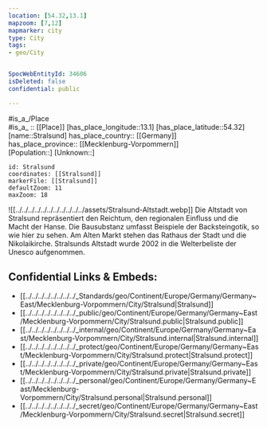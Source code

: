 ```yaml
---
location: [54.32,13.1] 
mapzoom: [7,12] 
mapmarker: city 
type: City
tags:
- geo/City


SpocWebEntityId: 34606
isDeleted: false
confidential: public

---
```

#is_a_/Place  
#is_a_ :: [[Place]] 
[has_place_longitude::13.1] 
[has_place_latitude::54.32] 
[name::Stralsund] 
has_place_country:: [[Germany]]  
has_place_province:: [[Mecklenburg-Vorpommern]]  
[Population::] 
[Unknown::] 


```leaflet
id: Stralsund
coordinates: [[Stralsund]] 
markerFile: [[Stralsund]] 
defaultZoom: 11 
maxZoom: 18
```


![[../../../../../../../../../../../assets/Stralsund-Altstadt.webp]]
Die Altstadt von Stralsund repräsentiert den Reichtum, 
den regionalen Einfluss und die Macht der Hanse. 
Die Bausubstanz umfasst Beispiele der Backsteingotik, so wie hier zu sehen. 
Am Alten Markt stehen das Rathaus der Stadt und die Nikolaikirche. 
Stralsunds Altstadt wurde 2002 in die Welterbeliste der Unesco aufgenommen.

## Confidential Links & Embeds: 
- [[../../../../../../../../_Standards/geo/Continent/Europe/Germany/Germany~East/Mecklenburg-Vorpommern/City/Stralsund|Stralsund]] 
- [[../../../../../../../../_public/geo/Continent/Europe/Germany/Germany~East/Mecklenburg-Vorpommern/City/Stralsund.public|Stralsund.public]] 
- [[../../../../../../../../_internal/geo/Continent/Europe/Germany/Germany~East/Mecklenburg-Vorpommern/City/Stralsund.internal|Stralsund.internal]] 
- [[../../../../../../../../_protect/geo/Continent/Europe/Germany/Germany~East/Mecklenburg-Vorpommern/City/Stralsund.protect|Stralsund.protect]] 
- [[../../../../../../../../_private/geo/Continent/Europe/Germany/Germany~East/Mecklenburg-Vorpommern/City/Stralsund.private|Stralsund.private]] 
- [[../../../../../../../../_personal/geo/Continent/Europe/Germany/Germany~East/Mecklenburg-Vorpommern/City/Stralsund.personal|Stralsund.personal]] 
- [[../../../../../../../../_secret/geo/Continent/Europe/Germany/Germany~East/Mecklenburg-Vorpommern/City/Stralsund.secret|Stralsund.secret]] 
